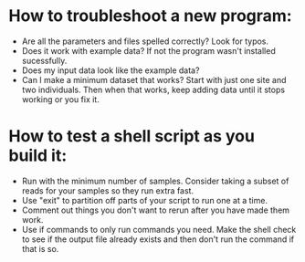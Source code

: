 # How to troubleshoot a new program:
* Are all the parameters and files spelled correctly? Look for typos.
* Does it work with example data? If not the program wasn't installed sucessfully.
* Does my input data look like the example data? 
* Can I make a minimum dataset that works? Start with just one site and two individuals. Then when that works, keep adding data until it stops working or you fix it.

# How to test a shell script as you build it:
* Run with the minimum number of samples. Consider taking a subset of reads for your samples so they run extra fast.
* Use "exit" to partition off parts of your script to run one at a time.	
* Comment out things you don't want to rerun after you have made them work.
* Use if commands to only run commands you need. Make the shell check to see if the output file already exists and then don't run the command if that is so.
